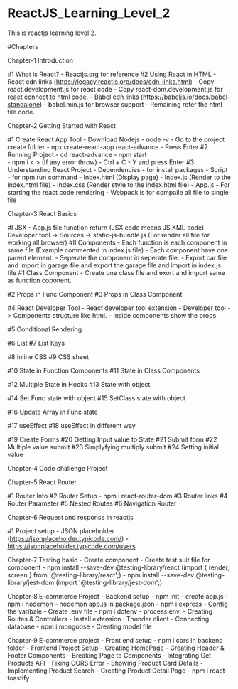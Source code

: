 # ReactJS_Learning_Level_2
This is reactjs learning level 2.



#Chapters

Chapter-1 Introduction

#1 What is React?
    - Reactjs.org for reference
#2 Using React in HTML
    - React cdn links (https://legacy.reactjs.org/docs/cdn-links.html)
    - Copy  react.development.js for react code 
    - Copy react-dom.development.js for react connect to html code.
    - Babel cdn links (https://babeljs.io/docs/babel-standalone)
    - babel.min.js for browser support
    - Remaining refer the html file code.




Chapter-2 Getting Started with React

#1 Create React App Tool
    - Download Nodejs
    - node -v
    - Go to the project create folder
    - npx create-react-app react-advance
    - Press Enter
#2 Running Project
    - cd react-advance
    - npm start   
    - npm i < <!-- package name --> >  (If any error throw)
    - Ctrl + C
    - Y and press Enter
#3 Understanding React Project
    - Dependencies - for install packages
    - Script - for npm run command
    - Index.html (Display page)
    - Index.js (Render to the index.html file)
    - Index.css (Render style to the index.html file)
    - App.js - For starting the react code rendering 
    - Webpack is for compaile all file to single file




Chapter-3 React Basics

#I JSX
    - App.js file function return (JSX code means JS XML code)
    - Developer tool -> Sources -> static-js-bundle.js (For render all file for working all browser)
#II Components
    - Each function is each component in same file (Example commented in index.js file)
    - Each component have one parent element.
    - Seperate the component in seperate file.
    - Export car file and import in garage file and export the garage file and import in index.js file
#1 Class Component
    - Create one class file and exort and import same as function coponent.

#2 Props in Func Component
#3 Props in Class Component

#4 React Developer Tool
    - React developer tool extension
    - Developer tool -> Components structure like html.
    - Inside components show the props

#5 Conditional Rendering

#6 List
#7 List Keys

#8 Inline CSS
#9 CSS sheet

#10 State in Function Components
#11 State in Class Components

#12 Multiple State in Hooks
#13 State with object

#14 Set Func state with object
#15 SetClass state with object

#16 Update Array in Func state

#17 useEffect
#18 useEffect in different way

#19 Create Forms
#20 Getting Input value to State
#21 Submit form
#22 Multiple value submit
#23 Simplyfying multiply submit
#24 Setting initial value 



Chapter-4 Code challenge Project



Chapter-5 React Router

#1 Router Into
#2 Router Setup
    - npm i react-router-dom
#3 Router links
#4 Router Parameter
#5 Nested Routes
#6 Navigation Router



Chapter-6 Request and response in reactjs

#1 Project setup
    - JSON placeholder (https://jsonplaceholder.typicode.com/)
    - https://jsonplaceholder.typicode.com/users



Chapter-7 Testing basic
    - Create component
    - Create test suit file for component
    - npm install --save-dev @testing-library/react (import { render, screen } from '@testing-library/react';)
    - npm install --save-dev @testing-library/jest-dom (import '@testing-library/jest-dom';)



Chapter-8 E-commerce Project
    - Backend setup 
        - npm init
        - create app.js
        - npm i nodemon 
        - nodemon app.js in package.json
        - npm i express
    - Config the varibale
        - Create .env file
        - npm i dotenv
        - process.env.<!-- Variable -->
    - Creating Routes & Controllers
        - Install extension : Thunder client
    - Connecting database
        - npm i mongoose
    - Creating model file

Chapter-9 E-commerce project
    - Front end setup
    - npm i cors in backend folder
    - Frontend Project Setup
    - Creating HomePage
    - Creating Header & Footer Components
    - Breaking Page to Components
    - Integrating Get Products API
    - Fixing CORS Error
    - Showing Product Card Details
    - Implementing Product Search
    - Creating Product Detail Page
    - npm i react-toastify